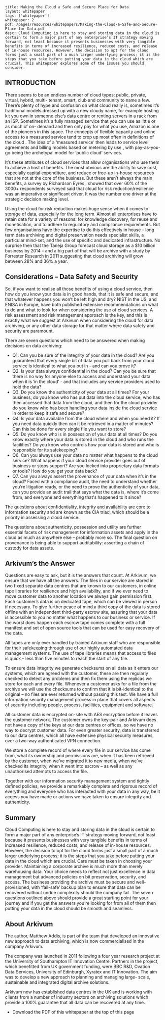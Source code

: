 ```title: Making the Cloud a Safe and Secure Place for Datalayout: whitepapertags: ['whitepaper']whitepaper: 2pdf: /pages/resources/whitepapers/Making-the-Cloud-a-Safe-and-Secure-Place-for-Data.pdfdesc: Cloud Computing is here to stay and storing data in the cloud is certain to form a major part of any enterprise’s IT strategy moving forward, not least because it presents businesses with very tangible benefits in terms of increased resilience, reduced costs, and release of in-house resources. However, the decision to opt for the cloud forms just a small part of a much larger underlying process; it is the steps that you take before putting your data in the cloud which are crucial. This whitepaper explores some of the issues you should consider. ```## INTRODUCTION There seems to be an endless number of cloud types: public, private, virtual, hybrid, multi- tenant, smart, club and community to name a few. There’s plenty of hype and confusion on what cloud really is, sometimes it’s traditional models dressed up with a new cloudy name, for example hosting kit you own in someone else’s data centre or renting servers in a rack from an ISP. Sometimes it’s a fully managed service that you can use as little or as much of on- demand and then only pay for what you use, Amazon is one of the pioneers in this space. The concepts of flexible capacity and online access to a measured service tend to crop up most often in definitions of the cloud . The idea of a ‘measured service’ then leads to service level agreements and billing models based on metering by use , with pay-as-you-go being the archetypal model for ‘public cloud’ services.It’s these attributes of cloud services that allow organisations who use them to achieve a host of benefits. The most obvious are the ability to save cost, especially capital expenditure, and reduce or free-up in-house resources that are not at the core of the business. But these aren’t always the main benefits, a survey by Richardson Eyres , showed that over 60% of the 3000+ respondents surveyed said that cloud for risk reduction/resilience was an imperative or significant driver. It was the number one driver at the strategic decision making level.
Using the cloud for risk reduction makes huge sense when it comes to storage of data, especially for the long term. Almost all enterprises have to retain data for a variety of reasons: for knowledge discovery, for reuse and monetisation, and to adhere to regulatory and compliance requirements. But few organisations have the expertise to do this effectively in house – long term data archiving and digital preservation needs specialist skills, a particular mind-set, and the use of specific and dedicated infrastructure. No surprise then that the Taneja Group  forecast cloud storage as a $10 billion business by 2014 – and a big part of that will be archive with a study by Forrester Research  in 2011 suggesting that cloud archiving will grow between 28% and 36% a year.## Considerations – Data Safety and Security
So, if you want to realise all those benefits of using a cloud service, then how do you know your data is in good hands, that it is safe and secure, and that whatever happens you won’t be left high and dry? NIST  in the US, and ENISA  in Europe, have both published extensive recommendations on what to do and what to look for when considering the use of cloud services. A risk assessment and risk management approach is the key, and this is exactly what we suggest at Arkivum when considering the cloud for data archiving, or any other data storage for that matter where data safety and security are paramount. There are seven questions which need to be answered when making decisions on data archiving:+ Q1. Can you be sure of the integrity of your data in the cloud?Are you guaranteed that every single bit of data you pull back from your cloud service is identical to what you put in - and can you prove it?+ Q2. Is your data always confidential in the cloud?Can you be sure that there is no way for anyone else to access and understand your data when it is ‘in the cloud’ - and that includes any service providers used to hold the data?+ Q3. Do you know the authenticity of your data at all times?For your business, do you know who has put data into the cloud service, who has then accessed that data from the cloud, and then for the cloud provider do you know who has been handling your data inside the cloud service in order to keep it safe and secure?+ Q4. Is your data available from the cloud where and when you need it?If you need data quickly then can it be retrieved in a matter of minutes? Can this be done for every single file you want to store?+ Q5. Do you know who is in possession of your data at all times?Do you know exactly where your data is stored in the cloud and who runs the facilities? Do you know who controls how your data is stored and who is responsible for its safekeeping?+ Q6. Can you always use your data no matter what happens to the cloud service?What happens if your cloud service provider goes out of business or stops support? Are you locked into proprietary data formats or tools? How do you get your data back?+ Q7. Can you always assert the provenance of your data when it’s in the cloud?Faced with a compliance audit, the need to understand whether you’re litigation ready, or the need to prove the authenticity of your data, can you provide an audit trail that says what the data is, where it’s come from, and everyone and everything that's happened to it since?The questions about confidentiality, integrity and availability are core to information security and are known as the CIA triad, which should be a priority in assessing a cloud service.
The questions about authenticity, possession and utility are further essential facets of risk management for information assets and apply in the cloud as much as anywhere else – probably more so. The final question on provenance is being able to support auditability: asserting a chain of custody for data assets.
## Arkivum’s the Answer
Questions are easy to ask, but it is the answers that count. At Arkivum, we ensure that we have all the answers. The files in our service are stored in two fixed separate data centres that are known to our customers, in online tape libraries for resilience and high availability, and if we ever need to move customer data to another location we always gain permission first. Each customer’s data is on dedicated tape, which can be viewed in person if necessary. To give further peace of mind a third copy of the data is stored offline with an independent third-party escrow site, assuring that your data is accessible to you no matter what happens to our business or service. If the worst does happen each escrow tape comes complete with a full manifest and set of open source tools that can be used for easy recovery of the data.
All tapes are only ever handled by trained Arkivum staff who are responsible for their safekeeping through use of our highly automated data management systems. The use of tape libraries means that access to files is quick – less than five minutes to reach the start of any file.
To ensure data integrity we generate checksums on all data as it enters our systems, which are agreed with the customer, these are then regularly checked to detect any problems and then fix them using the replicas we store for each and every file. Whenever a customer asks for a file from the archive we will use the checksums to confirm that it is bit-identical to the original – no files are ever returned without passing this test. We have a full information security management process in place that covers all aspects of security including people, process, facilities, equipment and software.
All customer data is encrypted on-site with AES encryption before it leaves the customer network. The customer owns the key-pair and Arkivum does not have a copy of the keys at our data centres or offices, so we have no way to decrypt customer data. For even greater security, data is transferred to our data centres, which all have extensive physical security measures, over a two-way authenticated VPN connection.
We store a complete record of where every file in our service has come from, what its ownership and permissions are, when it has been retrieved by the customer, when we’ve migrated it to new media, when we’ve checked its integrity, when it went into escrow – as well as any unauthorised attempts to access the file.
Together with our information security management system and tightly defined policies, we provide a remarkably complete and rigorous record of everything and everyone who has interacted with your data in any way, be it access you have made or actions we have taken to ensure integrity and authenticity.
## Summary
Cloud Computing is here to stay and storing data in the cloud is certain to form a major part of any enterprise’s IT strategy moving forward, not least because it presents businesses with very tangible benefits in terms of increased resilience, reduced costs, and release of in-house resources. However, the decision to opt for the cloud forms just a small part of a much larger underlying process; it is the steps that you take before putting your data in the cloud which are crucial. Care must be taken in choosing your provider. Maintaining a corporate archive is much more than merely warehousing data. Your choice needs to reflect not just excellence in data management but advanced policies on bit preservation, security, and access. The business providing the archive must be secure and well-provisioned, with ‘fail-safe’ backup plan to ensure that data can be recovered without undue complexity should the company fail. The seven questions outlined above should provide a great starting point for your journey and if you get the answers you’re looking for from all of them then putting your data in the cloud should be smooth and seamless.## About ArkivumThe author, Matthew Addis, is part of the team that developed an innovative new approach to data archiving, which is now commercialised in the company Arkivum.
The company was launched in 2011 following a four year research project at the University of Southampton IT Innovation Centre. Partners in the project, which benefitted from UK government funding, were BBC R&D, Ovation Data Services, University of Edinburgh, Xyratex and IT Innovation. The aim was to develop a new approach to planning and managing large- scale, sustainable and integrated digital archive solutions.
Arkivum now has established data centres in the UK and is working with clients from a number of industry sectors on archiving solutions which provide a 100% guarantee that all data can be recovered at any time.

+ Download the PDF of this whitepaper at the top of this page 
